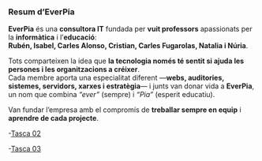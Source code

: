 ### Resum d’EverPia

**EverPia** és una **consultora IT** fundada per **vuit professors** apassionats per la **informàtica** i l’**educació**:  
**Rubén, Isabel, Carles Alonso, Cristian, Carles Fugarolas, Natalia i Núria**.  

Tots comparteixen la idea que **la tecnologia només té sentit si ajuda les persones i les organitzacions a créixer**.  
Cada membre aporta una especialitat diferent —**webs, auditories, sistemes, servidors, xarxes i estratègia**— i junts van donar vida a **EverPia**, un nom que combina *“ever”* (sempre) i *“Pia”* (esperit educatiu).  

Van fundar l’empresa amb el compromís de **treballar sempre en equip** i **aprendre de cada projecte**.


-[Tasca 02](/Tasca2)

-[Tasca 03](/Tasca3)
